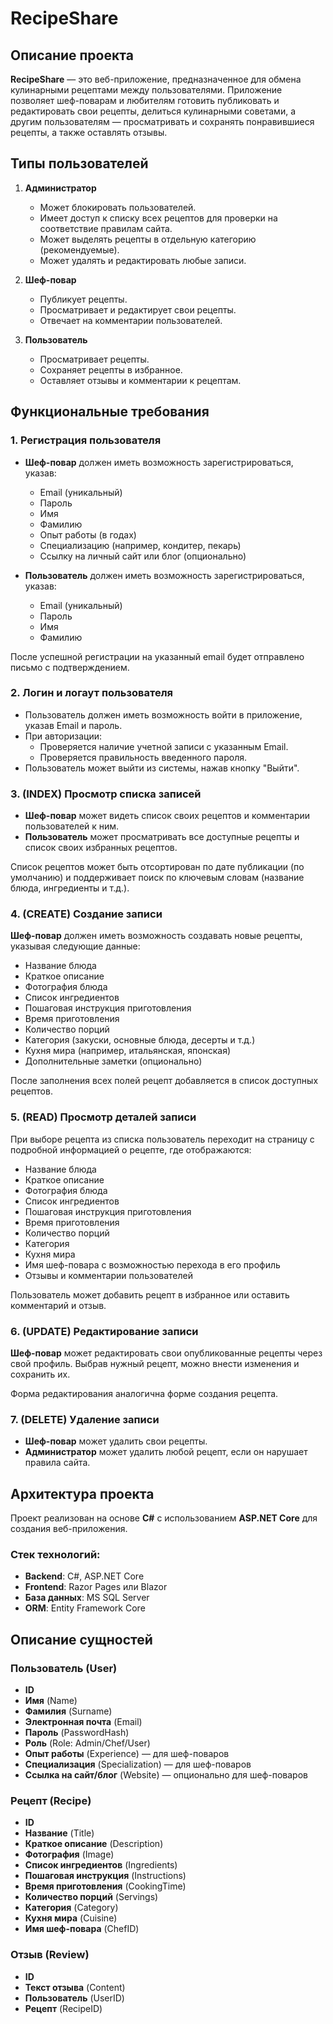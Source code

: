 # RecipeShare

## Описание проекта
**RecipeShare** — это веб-приложение, предназначенное для обмена кулинарными рецептами между пользователями. Приложение позволяет шеф-поварам и любителям готовить публиковать и редактировать свои рецепты, делиться кулинарными советами, а другим пользователям — просматривать и сохранять понравившиеся рецепты, а также оставлять отзывы.

## Типы пользователей

1. **Администратор**
   - Может блокировать пользователей.
   - Имеет доступ к списку всех рецептов для проверки на соответствие правилам сайта.
   - Может выделять рецепты в отдельную категорию (рекомендуемые).
   - Может удалять и редактировать любые записи.

2. **Шеф-повар**
   - Публикует рецепты.
   - Просматривает и редактирует свои рецепты.
   - Отвечает на комментарии пользователей.

3. **Пользователь**
   - Просматривает рецепты.
   - Сохраняет рецепты в избранное.
   - Оставляет отзывы и комментарии к рецептам.

## Функциональные требования

### 1. Регистрация пользователя
- **Шеф-повар** должен иметь возможность зарегистрироваться, указав:
  - Email (уникальный)
  - Пароль
  - Имя
  - Фамилию
  - Опыт работы (в годах)
  - Специализацию (например, кондитер, пекарь)
  - Ссылку на личный сайт или блог (опционально)

- **Пользователь** должен иметь возможность зарегистрироваться, указав:
  - Email (уникальный)
  - Пароль
  - Имя
  - Фамилию

После успешной регистрации на указанный email будет отправлено письмо с подтверждением.

### 2. Логин и логаут пользователя
- Пользователь должен иметь возможность войти в приложение, указав Email и пароль.
- При авторизации:
  - Проверяется наличие учетной записи с указанным Email.
  - Проверяется правильность введенного пароля.
- Пользователь может выйти из системы, нажав кнопку "Выйти".

### 3. (INDEX) Просмотр списка записей
- **Шеф-повар** может видеть список своих рецептов и комментарии пользователей к ним.
- **Пользователь** может просматривать все доступные рецепты и список своих избранных рецептов.
  
Список рецептов может быть отсортирован по дате публикации (по умолчанию) и поддерживает поиск по ключевым словам (название блюда, ингредиенты и т.д.).

### 4. (CREATE) Создание записи
**Шеф-повар** должен иметь возможность создавать новые рецепты, указывая следующие данные:
- Название блюда
- Краткое описание
- Фотография блюда
- Список ингредиентов
- Пошаговая инструкция приготовления
- Время приготовления
- Количество порций
- Категория (закуски, основные блюда, десерты и т.д.)
- Кухня мира (например, итальянская, японская)
- Дополнительные заметки (опционально)

После заполнения всех полей рецепт добавляется в список доступных рецептов.

### 5. (READ) Просмотр деталей записи
При выборе рецепта из списка пользователь переходит на страницу с подробной информацией о рецепте, где отображаются:
- Название блюда
- Краткое описание
- Фотография блюда
- Список ингредиентов
- Пошаговая инструкция приготовления
- Время приготовления
- Количество порций
- Категория
- Кухня мира
- Имя шеф-повара с возможностью перехода в его профиль
- Отзывы и комментарии пользователей

Пользователь может добавить рецепт в избранное или оставить комментарий и отзыв.

### 6. (UPDATE) Редактирование записи
**Шеф-повар** может редактировать свои опубликованные рецепты через свой профиль. Выбрав нужный рецепт, можно внести изменения и сохранить их.

Форма редактирования аналогична форме создания рецепта.

### 7. (DELETE) Удаление записи
- **Шеф-повар** может удалить свои рецепты.
- **Администратор** может удалить любой рецепт, если он нарушает правила сайта.

## Архитектура проекта

Проект реализован на основе **C#** с использованием **ASP.NET Core** для создания веб-приложения.

### Стек технологий:
- **Backend**: C#, ASP.NET Core
- **Frontend**: Razor Pages или Blazor
- **База данных**: MS SQL Server
- **ORM**: Entity Framework Core

## Описание сущностей

### Пользователь (User)
- **ID**
- **Имя** (Name)
- **Фамилия** (Surname)
- **Электронная почта** (Email)
- **Пароль** (PasswordHash)
- **Роль** (Role: Admin/Chef/User)
- **Опыт работы** (Experience) — для шеф-поваров
- **Специализация** (Specialization) — для шеф-поваров
- **Ссылка на сайт/блог** (Website) — опционально для шеф-поваров

### Рецепт (Recipe)
- **ID**
- **Название** (Title)
- **Краткое описание** (Description)
- **Фотография** (Image)
- **Список ингредиентов** (Ingredients)
- **Пошаговая инструкция** (Instructions)
- **Время приготовления** (CookingTime)
- **Количество порций** (Servings)
- **Категория** (Category)
- **Кухня мира** (Cuisine)
- **Имя шеф-повара** (ChefID)

### Отзыв (Review)
- **ID**
- **Текст отзыва** (Content)
- **Пользователь** (UserID)
- **Рецепт** (RecipeID)
